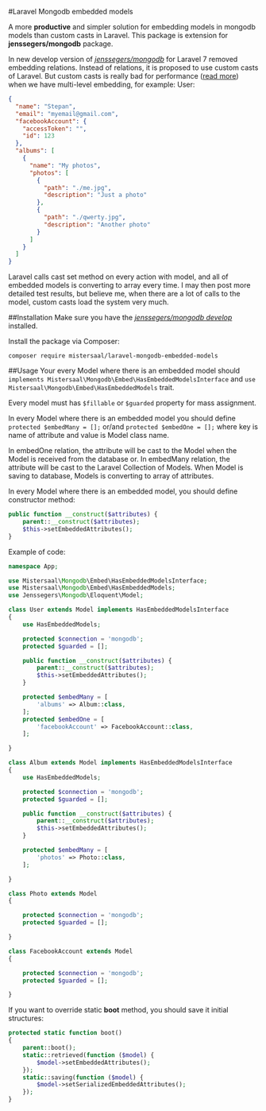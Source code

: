 #Laravel Mongodb embedded models

A more **productive** and simpler solution for embedding models in mongodb models than custom casts in Laravel.
This package is extension for **jenssegers/mongodb** package.

In new develop version of [*jenssegers/mongodb*](https://github.com/jenssegers/laravel-mongodb/tree/develop)
for Laravel 7 removed embedding relations.
Instead of relations, it is proposed to use custom casts of Laravel.
But custom casts is really bad for performance ([read more](https://github.com/laravel/framework/issues/31778))
when we have multi-level embedding, for example:
User:
```json
{
  "name": "Stepan",
  "email": "myemail@gmail.com",
  "facebookAccount": {
    "accessToken": "",
    "id": 123
  },
  "albums": [
    {
      "name": "My photos",
      "photos": [
        {
          "path": "./me.jpg",
          "description": "Just a photo"
        },
        {
          "path": "./qwerty.jpg",
          "description": "Another photo"
        }
      ]
    }
  ]
}
```
Laravel calls cast set method on every action with model,
and all of embedded models is converting to array
every time.
I may then post more detailed test results, but believe me,
when there are a lot of calls to the model,
custom casts load the system very much.

##Installation
Make sure you have the [*jenssegers/mongodb develop*](https://github.com/jenssegers/laravel-mongodb/tree/develop) installed.

Install the package via Composer:
```
composer require mistersaal/laravel-mongodb-embedded-models
```

##Usage
Your every Model where there is an embedded model should `implements Mistersaal\Mongodb\Embed\HasEmbeddedModelsInterface`
and `use Mistersaal\Mongodb\Embed\HasEmbeddedModels` trait.

Every model must has `$fillable` or `$guarded` property for mass assignment.

In every Model where there is an embedded model you should define
`protected $embedMany = [];` or/and `protected $embedOne = [];` where key is name of attribute and value is Model class name.

In embedOne relation, the attribute will be cast to the Model when the Model is received from the database or.
In embedMany relation, the attribute will be cast to the Laravel Collection of Models.
When Model is saving to database, Models is converting to array of attributes.

In every Model where there is an embedded model, you should define constructor method:
```php
public function __construct($attributes) {
    parent::__construct($attributes);
    $this->setEmbeddedAttributes();
}
```


Example of code:
```php
namespace App;

use Mistersaal\Mongodb\Embed\HasEmbeddedModelsInterface;
use Mistersaal\Mongodb\Embed\HasEmbeddedModels;
use Jenssegers\Mongodb\Eloquent\Model;

class User extends Model implements HasEmbeddedModelsInterface
{
    use HasEmbeddedModels;

    protected $connection = 'mongodb';
    protected $guarded = [];

    public function __construct($attributes) {
        parent::__construct($attributes);
        $this->setEmbeddedAttributes();
    }

    protected $embedMany = [
        'albums' => Album::class,
    ];
    protected $embedOne = [
        'facebookAccount' => FacebookAccount::class,
    ];

}

class Album extends Model implements HasEmbeddedModelsInterface
{
    use HasEmbeddedModels;

    protected $connection = 'mongodb';
    protected $guarded = [];

    public function __construct($attributes) {
        parent::__construct($attributes);
        $this->setEmbeddedAttributes();
    }

    protected $embedMany = [
        'photos' => Photo::class,
    ];

}

class Photo extends Model
{

    protected $connection = 'mongodb';
    protected $guarded = [];

}

class FacebookAccount extends Model
{

    protected $connection = 'mongodb';
    protected $guarded = [];

}
```

If you want to override static **boot** method, you should save it initial structures:
```php
protected static function boot()
{
    parent::boot();
    static::retrieved(function ($model) {
        $model->setEmbeddedAttributes();
    });
    static::saving(function ($model) {
        $model->setSerializedEmbeddedAttributes();
    });
}
```